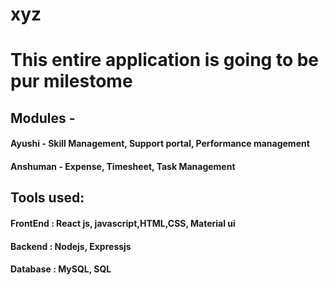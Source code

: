 # xyz

# This entire application is going to be pur milestome 
## Modules - 

#### Ayushi - Skill Management, Support portal, Performance management
#### Anshuman - Expense, Timesheet, Task Management

## Tools used:
#### FrontEnd : React js, javascript,HTML,CSS, Material ui 
#### Backend : Nodejs, Expressjs
#### Database : MySQL, SQL